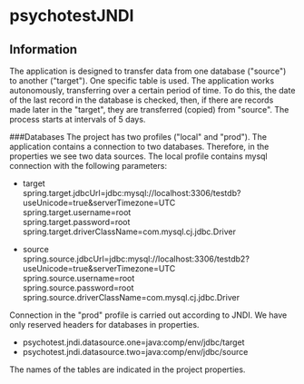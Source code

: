 # psychotestJNDI
## Information

The application is designed to transfer data from one database ("source") to another ("target"). 
One specific table is used. The application works autonomously, transferring over a certain period of time. 
To do this, the date of the last record in the database is checked, then, 
if there are records made later in the "target", they are transferred (copied) from "source". 
The process starts at intervals of 5 days.

###Databases
The project has two profiles ("local" and "prod"). 
The application contains a connection to two databases. Therefore, in the properties we see two data sources.
The local profile contains mysql connection with the following parameters: 

* target\
spring.target.jdbcUrl=jdbc:mysql://localhost:3306/testdb?useUnicode=true&serverTimezone=UTC\
spring.target.username=root\
spring.target.password=root\
spring.target.driverClassName=com.mysql.cj.jdbc.Driver

* source\
spring.source.jdbcUrl=jdbc:mysql://localhost:3306/testdb2?useUnicode=true&serverTimezone=UTC\
spring.source.username=root\
spring.source.password=root\
spring.source.driverClassName=com.mysql.cj.jdbc.Driver

Connection in the "prod" profile is carried out according to JNDI. 
We have only reserved headers for databases in properties.

* psychotest.jndi.datasource.one=java:comp/env/jdbc/target
* psychotest.jndi.datasource.two=java:comp/env/jdbc/source 

The names of the tables are indicated in the project properties.